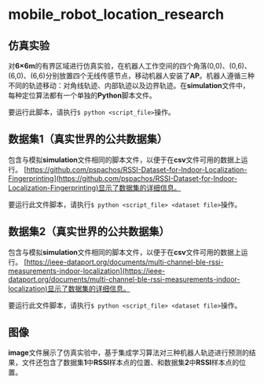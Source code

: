 # mobile_robot_location_research
## 仿真实验
对**6×6m**的有界区域进行仿真实验，在机器人工作空间的四个角落(0,0)、(0,6)、(6,0)、(6,6)分别放置四个无线传感节点，移动机器人安装了**AP**。机器人遵循三种不同的轨迹移动：对角线轨迹、内部轨迹以及边界轨迹。在**simulation**文件中，每种定位算法都有一个单独的**Python**脚本文件。

要运行此脚本，请执行``$ python <script_file>``操作。
## 数据集1（真实世界的公共数据集）
包含与模拟**simulation**文件相同的脚本文件，以便于在**csv**文件可用的数据上运行。
[https://github.com/pspachos/RSSI-Dataset-for-Indoor-Localization-Fingerprinting](https://github.com/pspachos/RSSI-Dataset-for-Indoor-Localization-Fingerprinting)显示了数据集的详细信息。

要运行此文件脚本，请执行``$ python <script_file> <dataset file>``操作。
## 数据集2（真实世界的公共数据集）
包含与模拟**simulation**文件相同的脚本文件，以便于在**csv**文件可用的数据上运行。
[https://ieee-dataport.org/documents/multi-channel-ble-rssi-measurements-indoor-localization](https://ieee-dataport.org/documents/multi-channel-ble-rssi-measurements-indoor-localization)显示了数据集的详细信息。

要运行此文件脚本，请执行``$ python <script_file> <dataset file>``操作。
## 图像
**image**文件展示了仿真实验中，基于集成学习算法对三种机器人轨迹进行预测的结果，文件还包含了数据集**1**中**RSSI**样本点的位置、和数据集**2**中**RSSI**样本点的位置。
